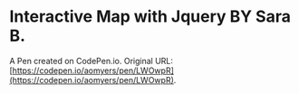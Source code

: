# Interactive Map with Jquery BY Sara B.

A Pen created on CodePen.io. Original URL: [https://codepen.io/aomyers/pen/LWOwpR](https://codepen.io/aomyers/pen/LWOwpR).


